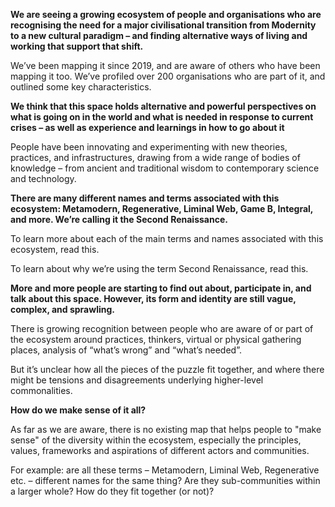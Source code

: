 
**We are seeing a growing ecosystem of people and organisations who are recognising the need for a major civilisational transition from Modernity to a new cultural paradigm – and finding alternative ways of living and working that support that shift.** 
  
We’ve been mapping it since 2019, and are aware of others who have been mapping it too. We’ve profiled over 200 organisations who are part of it, and outlined some key characteristics.

**We think that this space holds alternative and powerful perspectives on what is going on in the world and what is needed in response to current crises – as well as experience and learnings in how to go about it**

People have been innovating and experimenting with new theories, practices, and infrastructures, drawing from a wide range of bodies of knowledge – from ancient and traditional wisdom to contemporary science and technology. 
  
**There are many different names and terms associated with this ecosystem: Metamodern, Regenerative, Liminal Web, Game B, Integral, and more. We’re calling it the Second Renaissance.** 

To learn more about each of the main terms and names associated with this ecosystem, read this.

To learn about why we’re using the term Second Renaissance, read this. 
  
**More and more people are starting to find out about, participate in, and talk about this space. However, its form and identity are still vague, complex, and sprawling.** 

There is growing recognition between people who are aware of or part of the ecosystem around practices, thinkers, virtual or physical gathering places, analysis of “what’s wrong” and “what’s needed”. 

But it’s unclear how all the pieces of the puzzle fit together, and where there might be tensions and disagreements underlying higher-level commonalities. 

**How do we make sense of it all?** 

As far as we are aware, there is no existing map that helps people to "make sense" of the diversity within the ecosystem, especially the principles, values, frameworks and aspirations of different actors and communities.

For example: are all these terms – Metamodern, Liminal Web, Regenerative etc. – different names for the same thing? Are they sub-communities within a larger whole? How do they fit together (or not)?
